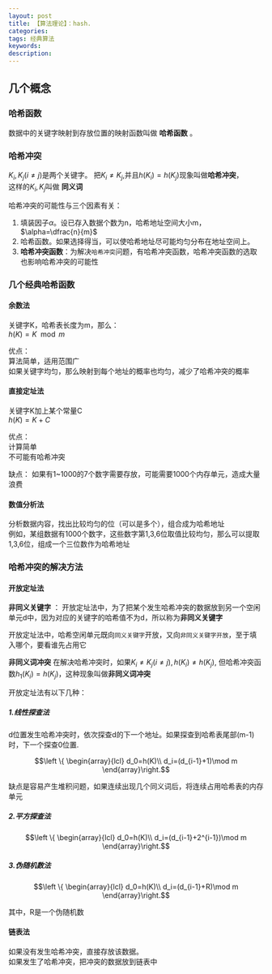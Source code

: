 ```yaml
---
layout: post
title: 【算法理论】：hash.
categories: 
tags: 经典算法
keywords:
description:
---
```


## 几个概念

### 哈希函数

数据中的关键字映射到存放位置的映射函数叫做 **哈希函数** 。  

### 哈希冲突

$K_i,K_j(i\neq j)$是两个关键字。 把$K_i \neq K_j$,并且$h(K_i)=h(K_j)$现象叫做**哈希冲突**，  
这样的$K_i,K_j$叫做 **同义词**  

哈希冲突的可能性与三个因素有关：
1. 填装因子$\alpha$。设已存入数据个数为n，哈希地址空间大小m，$\alpha=\dfrac{n}{m}$  
2. 哈希函数。如果选择得当，可以使哈希地址尽可能均匀分布在地址空间上。
3. **哈希冲突函数**：为解决`哈希冲突`问题，有哈希冲突函数，哈希冲突函数的选取也影响哈希冲突的可能性


### 几个经典哈希函数

#### 余数法

关键字K，哈希表长度为m，那么：  
$h(K)=K \mod m$  

优点：  
算法简单，适用范围广  
如果关键字均匀，那么映射到每个地址的概率也均匀，减少了哈希冲突的概率  

#### 直接定址法

关键字K加上某个常量C  
$h(K)=K+C$  

优点：  
计算简单  
不可能有哈希冲突  

缺点：
如果有1~1000的7个数字需要存放，可能需要1000个内存单元，造成大量浪费

#### 数值分析法   
分析数据内容，找出比较均匀的位（可以是多个），组合成为哈希地址   
例如，某组数据有1000个数字，这些数字第1,3,6位取值比较均匀，那么可以提取1,3,6位，组成一个三位数作为哈希地址  

### 哈希冲突的解决方法

#### 开放定址法

**非同义关键字** ： 开放定址法中，为了把某个发生哈希冲突的数据放到另一个空闲单元d中，因为对应的关键字的哈希值不为d，所以称为**非同义关键字**  

开放定址法中，哈希空闲单元既向`同义关键字`开放，又向`非同义关键字开放`，至于填入哪个，要看谁先占用它  

**非同义词冲突** 在解决哈希冲突时，如果$K_i \neq K_j(i\neq j), h(K_i) \neq h(K_j)$, 但哈希冲突函数$h_1(K_i) = h(K_j)$，这种现象叫做**非同义词冲突**  


开放定址法有以下几种：
##### 1.线性探查法

d位置发生哈希冲突时，依次探查d的下一个地址。如果探查到哈希表尾部(m-1)时，下一个探查0位置.  

$$\left \{ \begin{array}{lcl}
d_0=h(K)\\
d_i=(d_{i-1}+1)\mod m
\end{array}\right.$$

缺点是容易产生堆积问题，如果连续出现几个同义词后，将连续占用哈希表的内存单元


##### 2.平方探查法

$$\left \{ \begin{array}{lcl}
d_0=h(K)\\
d_i=(d_{i-1}+2^{i-1})\mod m
\end{array}\right.$$

##### 3.伪随机数法

$$\left \{ \begin{array}{lcl}
d_0=h(K)\\
d_i=(d_{i-1}+R)\mod m
\end{array}\right.$$

其中，R是一个伪随机数   

#### 链表法

如果没有发生哈希冲突，直接存放该数据。  
如果发生了哈希冲突，把冲突的数据放到链表中
